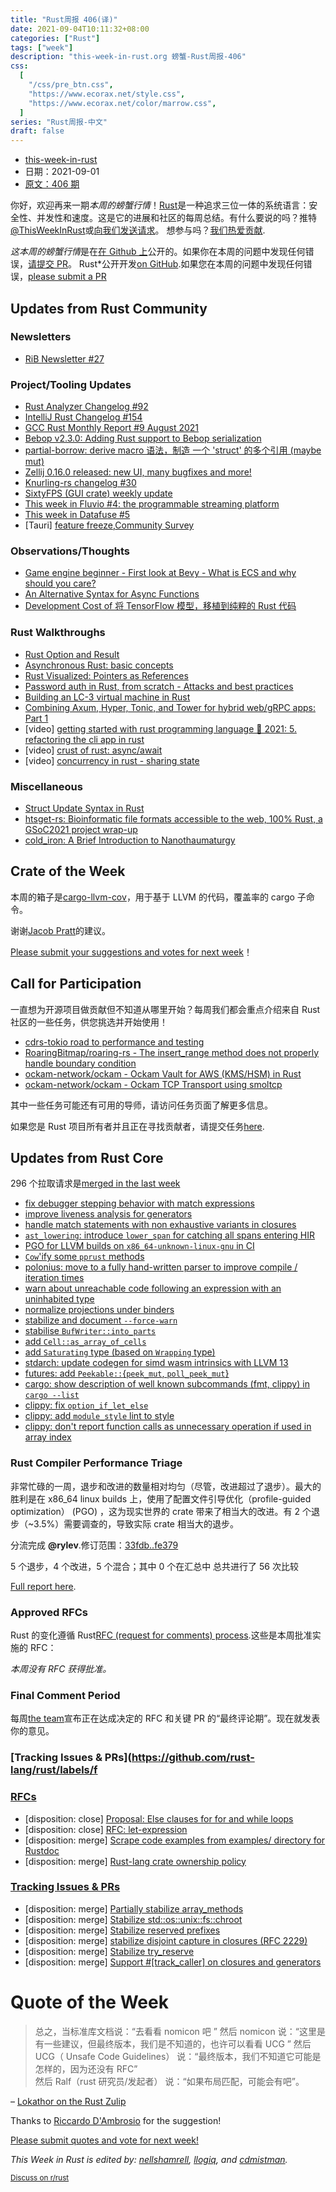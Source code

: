 ```yaml
---
title: "Rust周报 406(译)"
date: 2021-09-04T10:11:32+08:00
categories: ["Rust"]
tags: ["week"]
description: "this-week-in-rust.org 螃蟹-Rust周报-406"
css:
  [
    "/css/pre_btn.css",
    "https://www.ecorax.net/style.css",
    "https://www.ecorax.net/color/marrow.css",
  ]
series: "Rust周报-中文"
draft: false
---
```


- [this-week-in-rust](https://this-week-in-rust.org)
- 日期：2021-09-01
- [原文：406 期](https://this-week-in-rust.org/blog/2021/09/01/this-week-in-rust-406/)

你好，欢迎再来一期*本周的螃蟹行情*！[Rust](http://rust-lang.org)是一种追求三位一体的系统语言：安全性、并发性和速度。这是它的进展和社区的每周总结。有什么要说的吗？推特[@ThisWeekInRust](https://twitter.com/ThisWeekInRust)或[向我们发送请求](https://github.com/cmr/this-week-in-rust)。 想参与吗？[我们热爱贡献](https://github.com/rust-lang/rust/blob/master/CONTRIBUTING.md).

*这本周的螃蟹行情*是在[在 Github 上](https://github.com/cmr/this-week-in-rust)公开的。如果你在本周的问题中发现任何错误，[请提交 PR](https://github.com/cmr/this-week-in-rust/pulls)。
Rust\*公开开发[on GitHub](https://github.com/rust-lang/this-week-in-rust).如果您在本周的问题中发现任何错误，[please submit a PR](https://github.com/rust-lang/this-week-in-rust/pulls)

## Updates from Rust Community

### Newsletters

- [RiB Newsletter #27](https://rustinblockchain.org/newsletters/rib-newsletter-27/)

### Project/Tooling Updates

- [Rust Analyzer Changelog #92](https://rust-analyzer.github.io/thisweek/2021/08/30/changelog-92.html)
- [IntelliJ Rust Changelog #154](https://intellij-rust.github.io/2021/08/30/changelog-154.html)
- [GCC Rust Monthly Report #9 August 2021](https://thephilbert.io/2021/08/30/gcc-rust-monthly-report-9-august-2021/)
- [Bebop v2.3.0: Adding Rust support to Bebop serialization](https://rainway.com/blog/2021/08/30/bebop-rust/)
- [partial-borrow: derive macro 语法，制造 一个 'struct' 的多个引用 (maybe mut)](https://diziet.dreamwidth.org/9019.html)
- [Zellij 0.16.0 released: new UI, many bugfixes and more!](https://zellij.dev/news/new-ui/)
- [Knurling-rs changelog #30](https://ferrous-systems.com/blog/knurling-changelog-30/)
- [SixtyFPS (GUI crate) weekly update](https://sixtyfps.io/thisweek/2021-08-30.html)
- [This week in Fluvio #4: the programmable streaming platform](https://www.fluvio.io/news/this-week-in-fluvio-0004/)
- [This week in Datafuse #5](https://datafuselabs.github.io/weekly/2021-09-01-datafuse-weekly/)
- \[Tauri] [feature freeze](https://dev.to/tauri/tauri-feature-freeze-and-security-audit-1ml1),[Community Survey](https://tripetto.app/run/YV22XNAJBK)

### Observations/Thoughts

- [Game engine beginner - First look at Bevy - What is ECS and why should you care?](https://radim.xyz/project/agent_tag_bevy/)
- [An Alternative Syntax for Async Functions](https://ibraheem.ca/writings/an-alternative-async-fn-syntax/)
- [Development Cost of 将 TensorFlow 模型，移植到纯粹的 Rust 代码](https://www.crowdstrike.com/blog/development-cost-of-porting-tensorflow-models-to-pure-rust/)

### Rust Walkthroughs

- [Rust Option and Result](https://saidvandeklundert.net/learn/2021-09-01-rust-option-and-result/)
- [Asynchronous Rust: basic concepts](https://dev.to/rogertorres/asynchronous-rust-basic-concepts-44ed)
- [Rust Visualized: Pointers as References](https://dev.to/ender_minyard/rust-visualized-pointers-as-references-23cg)
- [Password auth in Rust, from scratch - Attacks and best practices](https://www.lpalmieri.com/posts/password-authentication-in-rust/)
- [Building an LC-3 virtual machine in Rust](https://www.rodrigoaraujo.me/posts/lets-build-an-lc-3-virtual-machine/)
- [Combining Axum, Hyper, Tonic, and Tower for hybrid web/gRPC apps: Part 1](https://www.fpcomplete.com/blog/axum-hyper-tonic-tower-part1/)
- \[video] [getting started with rust programming language 🦀 2021: 5. refactoring the cli app in rust](https://www.youtube.com/watch?v=LHPV3z9OSic)
- \[video] [crust of rust: async/await](https://www.youtube.com/watch?v=ThjvMReOXYM)
- \[video] [concurrency in rust - sharing state](https://www.youtube.com/watch?v=mupwF9jbVZ4)

### Miscellaneous

- [Struct Update Syntax in Rust](https://www.reddit.com/r/rust/comments/pchp8h/media_struct_update_syntax_in_rust/)
- [htsget-rs: Bioinformatic file formats accessible to the web, 100% Rust, a GSoC2021 project wrap-up](https://umccr.org/blog/htsget-rs/)
- [cold_iron: A Brief Introduction to Nanothaumaturgy](https://static.stillinbeta.com/cold-iron/cold_iron/)

## Crate of the Week

本周的箱子是[cargo-llvm-cov](https://github.com/taiki-e/cargo-llvm-cov)，用于基于 LLVM 的代码，覆盖率的 cargo 子命令。

谢谢[Jacob Pratt](https://users.rust-lang.org/t/crate-of-the-week/2704/948)的建议。

[Please submit your suggestions and votes for next week][submit_crate]！

[submit_crate]: https://users.rust-lang.org/t/crate-of-the-week/2704

## Call for Participation

一直想为开源项目做贡献但不知道从哪里开始？每周我们都会重点介绍来自 Rust 社区的一些任务，供您挑选并开始使用！

- [cdrs-tokio road to performance and testing](https://www.reddit.com/r/rust/comments/pfuwhf/help_wanted_cdrstokio_road_to_performance_and/)
- [RoaringBitmap/roaring-rs - The insert_range method does not properly handle boundary condition](https://github.com/RoaringBitmap/roaring-rs/issues/113)
- [ockam-network/ockam - Ockam Vault for AWS (KMS/HSM) in Rust](https://github.com/ockam-network/ockam/issues/160)
- [ockam-network/ockam - Ockam TCP Transport using smoltcp](https://github.com/ockam-network/ockam/issues/1804)

其中一些任务可能还有可用的导师，请访问任务页面了解更多信息。

如果您是 Rust 项目所有者并且正在寻找贡献者，请提交任务[here][guidelines].

[guidelines]: https://users.rust-lang.org/t/twir-call-for-participation/4821

## Updates from Rust Core

296 个拉取请求是[merged in the last week][merged]

[merged]: https://github.com/search?q=is%3Apr+org%3Arust-lang+is%3Amerged+merged%3A2021-08-23..2021-08-30

- [fix debugger stepping behavior with match expressions](https://github.com/rust-lang/rust/pull/87832)
- [improve liveness analysis for generators](https://github.com/rust-lang/rust/pull/84333)
- [handle match statements with non exhaustive variants in closures](https://github.com/rust-lang/rust/pull/88280)
- [`ast_lowering`: introduce `lower_span` for catching all spans entering HIR](https://github.com/rust-lang/rust/pull/88208)
- [PGO for LLVM builds on `x86_64-unknown-linux-gnu` in CI](https://github.com/rust-lang/rust/pull/88069)
- [`Cow`'ify some `pprust` methods](https://github.com/rust-lang/rust/pull/88262)
- [polonius: move to a fully hand-written parser to improve compile / iteration times](https://github.com/rust-lang/polonius/pull/173)
- [warn about unreachable code following an expression with an uninhabited type](https://github.com/rust-lang/rust/pull/85556)
- [normalize projections under binders](https://github.com/rust-lang/rust/pull/85499)
- [stabilize and document `--force-warn`](https://github.com/rust-lang/rust/pull/87472)
- [stabilise `BufWriter::into_parts`](https://github.com/rust-lang/rust/pull/88299)
- [add `Cell::as_array_of_cells`](https://github.com/rust-lang/rust/pull/87944)
- [add `Saturating` type (based on `Wrapping` type)](https://github.com/rust-lang/rust/pull/87921)
- [stdarch: update codegen for simd wasm intrinsics with LLVM 13](https://github.com/rust-lang/stdarch/pull/1203)
- [futures: add `Peekable::`{`peek_mut`, `poll_peek_mut`}](https://github.com/rust-lang/futures-rs/pull/2488)
- [cargo: show description of well known subcommands (fmt, clippy) in `cargo --list`](https://github.com/rust-lang/cargo/pull/9848)
- [clippy: fix `option_if_let_else`](https://github.com/rust-lang/rust-clippy/pull/7573)
- [clippy: add `module_style` lint to style](https://github.com/rust-lang/rust-clippy/pull/7543)
- [clippy: don't report function calls as unnecessary operation if used in array index](https://github.com/rust-lang/rust-clippy/pull/7453)

### Rust Compiler Performance Triage

非常忙碌的一周，退步和改进的数量相对均匀（尽管，改进超过了退步）。最大的胜利是在 x86_64 linux builds 上，使用了配置文件引导优化（profile-guided optimization） (PGO) ，这为现实世界的 crate 带来了相当大的改进。有 2 个退步（~3.5%）需要调查的，导致实际 crate 相当大的退步。

分流完成 **@rylev**.修订范围：[33fdb..fe379](https://perf.rust-lang.org/?start=33fdb797f59421c7bbecaa4588ed5d7a31a9494a&end=fe37929e4cba2c5c21e6805805769630c736bc3d&absolute=false&stat=instructions%3Au)

5 个退步，4 个改进，5 个混合；其中 0 个在汇总中 总共进行了 56 次比较

[Full report here](https://github.com/rust-lang/rustc-perf/blob/master/triage/2021-09-01.md).

### Approved RFCs

Rust 的变化遵循 Rust[RFC (request for comments) process](https://github.com/rust-lang/rfcs#rust-rfcs).这些是本周批准实施的 RFC：

_本周没有 RFC 获得批准。_

### Final Comment Period

每周[the team](https://www.rust-lang.org/team.html)宣布正在达成决定的 RFC 和关键 PR 的“最终评论期”。现在就发表你的意见。

### [Tracking Issues & PRs](https://github.com/rust-lang/rust/labels/f

### [RFCs](https://github.com/rust-lang/rfcs/labels/final-comment-period)

- \[disposition: close] [Proposal: Else clauses for for and while loops](https://github.com/rust-lang/rfcs/pull/3163)
- \[disposition: close] [RFC: let-expression](https://github.com/rust-lang/rfcs/pull/3159)
- \[disposition: merge] [Scrape code examples from examples/ directory for Rustdoc](https://github.com/rust-lang/rfcs/pull/3123)
- \[disposition: merge] [Rust-lang crate ownership policy](https://github.com/rust-lang/rfcs/pull/3119)

### [Tracking Issues & PRs](https://github.com/rust-lang/rust/labels/final-comment-period)

- \[disposition: merge] [Partially stabilize array_methods](https://github.com/rust-lang/rust/pull/88353)
- \[disposition: merge] [Stabilize std::os::unix::fs::chroot](https://github.com/rust-lang/rust/pull/88177)
- \[disposition: merge] [Stabilize reserved prefixes](https://github.com/rust-lang/rust/issues/88140)
- \[disposition: merge] [stabilize disjoint capture in closures (RFC 2229)](https://github.com/rust-lang/rust/issues/88126)
- \[disposition: merge] [Stabilize try_reserve](https://github.com/rust-lang/rust/pull/87993)
- \[disposition: merge] [Support #[track_caller] on closures and generators](https://github.com/rust-lang/rust/pull/87064)

# Quote of the Week

> 总之，当标准库文档说：“去看看 nomicon 吧 ”
> 然后 nomicon 说：“这里是有一些建议，但最终版本，我们是不知道的，也许可以看看 UCG ”
> 然后 UCG（ Unsafe Code Guidelines） 说：“最终版本，我们不知道它可能是怎样的，因为还没有 RFC”\
> 然后 Ralf（rust 研究员/发起者） 说：“如果布局匹配，可能会有吧”。

– [Lokathor on the Rust Zulip](https://rust-lang.zulipchat.com/#narrow/stream/131828-t-compiler/topic/rustc.20warn.20against.20repr.20rust.20transmutes/near/250735818)

Thanks to [Riccardo D'Ambrosio](https://users.rust-lang.org/t/twir-quote-of-the-week/328/1097) for the suggestion!

[Please submit quotes and vote for next week!](https://users.rust-lang.org/t/twir-quote-of-the-week/328)

_This Week in Rust is edited by: [nellshamrell](https://github.com/nellshamrell), [llogiq](https://github.com/llogiq), and [cdmistman](https://github.com/cdmistman)._

<small>[Discuss on r/rust](https://www.reddit.com/r/rust/comments/pgv2zq/this_week_in_rust_406/)</small>
